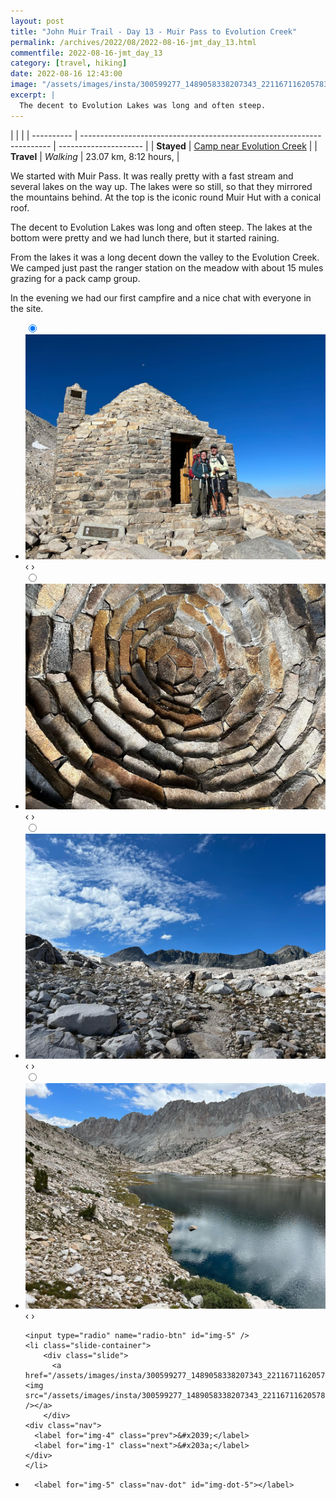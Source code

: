 ```yaml
---
layout: post
title: "John Muir Trail - Day 13 - Muir Pass to Evolution Creek"
permalink: /archives/2022/08/2022-08-16-jmt_day_13.html
commentfile: 2022-08-16-jmt_day_13
category: [travel, hiking]
date: 2022-08-16 12:43:00
image: "/assets/images/insta/300599277_1489058338207343_2211671162057832917_n_17943462377321921.jpg"
excerpt: |
  The decent to Evolution Lakes was long and often steep.
---
```


|            |                                                                        |
| ---------- | ---------------------------------------------------------------------- | --------------------- |
| **Stayed** | [Camp near Evolution Creek](https://maps.app.goo.gl/EdqvQ8MaQYSZUhnt7) |
| **Travel** | _Walking_                                                              | 23.07 km, 8:12 hours, |

We started with Muir Pass. It was really pretty with a fast stream and several lakes on the way up. The lakes were so still, so that they mirrored the mountains behind. At the top is the iconic round Muir Hut with a conical roof.

The decent to Evolution Lakes was long and often steep. The lakes at the bottom were pretty and we had lunch there, but it started raining.

From the lakes it was a long decent down the valley to the Evolution Creek. We camped just past the ranger station on the meadow with about 15 mules grazing for a pack camp group.

In the evening we had our first campfire and a nice chat with everyone in the site.

<ul class="slides">
    <input type="radio" name="radio-btn" id="img-1" checked="checked" />
    <li class="slide-container">
        <div class="slide">
          <a href="/assets/images/insta/300241962_5661652270513520_3163680794202149342_n_18030179869380430.jpg"><img src="/assets/images/insta/300241962_5661652270513520_3163680794202149342_n_18030179869380430.jpg" /></a>
        </div>
    <div class="nav">
      <label for="img-5" class="prev">&#x2039;</label>
      <label for="img-2" class="next">&#x203a;</label>
    </div>
    </li>
        <input type="radio" name="radio-btn" id="img-2"  />
    <li class="slide-container">
        <div class="slide">
          <a href="/assets/images/insta/300671284_394417089497799_6939605796085779420_n_17921135747454502.jpg"><img src="/assets/images/insta/300671284_394417089497799_6939605796085779420_n_17921135747454502.jpg" /></a>
        </div>
    <div class="nav">
      <label for="img-1" class="prev">&#x2039;</label>
      <label for="img-3" class="next">&#x203a;</label>
    </div>
    </li>
        <input type="radio" name="radio-btn" id="img-3"  />
    <li class="slide-container">
        <div class="slide">
          <a href="/assets/images/insta/299858229_460247279329103_3013239290300353828_n_17912371211610659.jpg"><img src="/assets/images/insta/299858229_460247279329103_3013239290300353828_n_17912371211610659.jpg" /></a>
        </div>
    <div class="nav">
      <label for="img-2" class="prev">&#x2039;</label>
      <label for="img-4" class="next">&#x203a;</label>
    </div>
    </li>
        <input type="radio" name="radio-btn" id="img-4"  />
    <li class="slide-container">
        <div class="slide">
          <a href="/assets/images/insta/300039951_3173089619608682_2005787875221825434_n_17947868315136991.jpg"><img src="/assets/images/insta/300039951_3173089619608682_2005787875221825434_n_17947868315136991.jpg" /></a>
        </div>
    <div class="nav">
      <label for="img-3" class="prev">&#x2039;</label>
      <label for="img-5" class="next">&#x203a;</label>
    </div>
    </li>
    
    <input type="radio" name="radio-btn" id="img-5" />
    <li class="slide-container">
        <div class="slide">
          <a href="/assets/images/insta/300599277_1489058338207343_2211671162057832917_n_17943462377321921.jpg"><img src="/assets/images/insta/300599277_1489058338207343_2211671162057832917_n_17943462377321921.jpg" /></a>
        </div>
    <div class="nav">
      <label for="img-4" class="prev">&#x2039;</label>
      <label for="img-1" class="next">&#x203a;</label>
    </div>
    </li>
			
<li class="nav-dots">
      <label for="img-1" class="nav-dot" id="img-dot-1"></label>
      <label for="img-2" class="nav-dot" id="img-dot-2"></label>
      <label for="img-3" class="nav-dot" id="img-dot-3"></label>
      <label for="img-4" class="nav-dot" id="img-dot-4"></label>

      <label for="img-5" class="nav-dot" id="img-dot-5"></label>

</li>
</ul>
